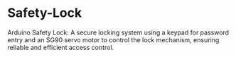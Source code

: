 # Safety-Lock
Arduino Safety Lock: A secure locking system using a keypad for password entry and an SG90 servo motor to control the lock mechanism, ensuring reliable and efficient access control.
